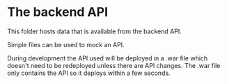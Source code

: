# The backend API

This folder hosts data that is available from the backend API.

Simple files can be used to mock an API.

During development the API used will be deployed in a .war file which
doesn't need to be redeployed unless there are API changes. The .war file
only contains the API so it deploys within a few seconds.